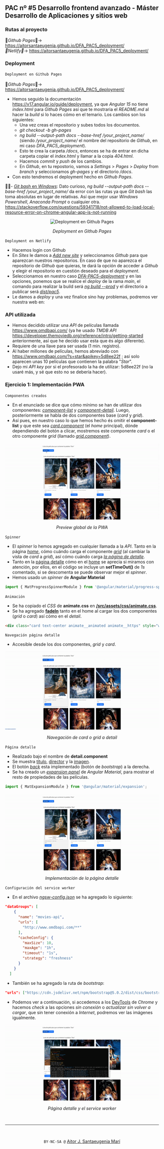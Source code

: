 ## PAC nº #5 Desarrollo frontend avanzado - Máster Desarrollo de Aplicaciones y sitios web

### Rutas al proyecto
🔗*Github Pages*🔗-> https://aitorsantaeugenia.github.io/DFA_PAC5_deployment/ <br>
*🔗Netlify🔗*-> https://aitorsantaeugenia.github.io/DFA_PAC5_deployment/

### Deployment
<code>Deployment en Github Pages</code><br><br>
🔗*Github Pages*🔗-> https://aitorsantaeugenia.github.io/DFA_PAC5_deployment/
- Hemos seguido la documentación https://v17.angular.io/guide/deployment, ya que *Angular 15* no tiene *index.html* para *Github* *Pages* así que te mostraria el *README.md* al hacer la *build* si lo haces cómo en el temario. Los cambios son los siguientes:
    - Una vez creas el repositorio y subes todos los documentos.
    - *git checkout -b gh-pages*
    - *ng build --output-path docs --base-href /your_project_name/* (siendo */your_project_name/* el nombre del repositorio de *Github*, en mi caso *DFA_PAC5_deployment*).
    - Esto te crea la carpeta */docs*, entonces se ha de entrar en dicha carpeta copiar el *index.html* y llamar a la copia *404.html*.
    - Hacemos *commit* y *push* de los cambios.
    - En *Github*, en tu repostorio, vamos a *Settings* > *Pages* > *Deploy* from *branch* y seleccionamos *gh-pages* y el directorio */docs*.
- Con esto tendremos el deployment hecho en *Github Pages*.

🚨🚨- <ins>*Git bash* en *Windows*</ins>: Dato curioso, *ng build --output-path docs --base-href /your_project_name/* da error con las rutas ya que *Git bash* las toma absolutas en lugar de relativas. Así que mejor usar *Windows Powershell*, *Anaconda Prompt* o cualquier otra. <br> https://stackoverflow.com/questions/59341718/not-allowed-to-load-local-resource-error-on-chrome-angular-app-is-not-running

<div align="center">
<img alt="Deployment en Github Pages" src="./src/assets/images/img5.gif"   />
<p><i>Deployment en Github Pages</i></p>
</div>

<code>Deployment en Netlify</code>

- Hacemos login con Github
- En *Sites* le damos a <ins>*Add new site*</ins> y seleccionamos *Github* para que aparezcan nuestros repositorios. En caso de que no aparezca el repositorio de *Github* que quieras, te dará la opción de acceder a *Github* y elegir el repositorio en cuestión deseado para el *deployment*.
- Seleccionamos en nuestro caso <ins>*DFA-PAC5-deployment*</ins> y en las opciones, ponemos que se realice el *deploy* de la rama *main*, el comando para realizar la build será <ins>*ng build --prod*</ins> y el directorio a publicar será <ins>*dist/pac5*</ins>.
- Le damos a *deploy* y una vez finalice sino hay problemas, podremos ver nuestra web en: 


### API utilizada
- Hemos decidido utilizar una *API* de películas llamada https://www.omdbapi.com/ (ya he usado *TMDB API* https://developer.themoviedb.org/reference/intro/getting-started anteriormente, así que he decido usar esta que és algo diferente).
- Requiere de una llave para ser usada (1 min. registro).
- Al haber millones de películas, hemos abreviado con https://www.omdbapi.com/?s=star&apikey=5d8ee22f ; así solo aparecen unas 10 películas que contienen la palabra "*Star*".
- Dejo mi *API key* por si el profesorado la ha de utilizar: 5d8ee22f (no la usaré más, y sé que esto no se debería hacer).

### Ejercicio 1: Implementación PWA
<code>Componentes creados</code>
- En el enunciado se dice que cómo mínimo se han de utilizar dos componentes: <ins>*component-list*</ins> y <ins>*component-detail*</ins>. Luego, posteriormente se habla de dos componentes base (*card* y *grid*).
- Así pues, en nuestro caso lo que hemos hecho és omitir el **component-list** y que este sea <ins>*card.component*</ins> (el *home* principal), dónde dependiendo del botón a clicar, mostremos este componente *card* o el otro componente *grid* (llamado <ins>*grid.component*</ins>).

<div align="center">
<img alt="Preview de la PWA" src="./src/assets/images/img1.gif"   />
<p><i>Preview global de la PWA</i></p>
</div>

<code>Spinner</code>

- El *spinner* lo hemos agregado en cualquier llamada a la *API*. Tanto en la página <ins>*home*</ins>, cómo cuándo carga el componente <ins>*grid*</ins> (al cambiar la vista de *card* a *grid*), así cómo cuándo carga <ins>*la página de detalle*</ins>.
- Tanto en la <ins>página detalle</ins> cómo en el <ins>home</ins> se aprecia si miramos con atención, por ellos, en el código se incluye un **setTimeOut()** de *1s* comentado, si se descomenta se puede observar mejor el *spinner*.
- Hemos usado un *spinner* de **Angular Material**

```ts
import { MatProgressSpinnerModule } from '@angular/material/progress-spinner';
```

<code>Animación</code>

- Se ha copiado el *CSS* de **animate.css** en <ins>**/src/assets/css/animate.css**</ins>.
- Se ha agregado <ins>**fadeIn**</ins> tanto en el home al cargar los dos componentes (*grid* o *card*) así cómo en el *detail*.

```html
<div class="card text-center animate__animated animate__https" style="width: 50%;">
```

<code>Navegación página detalle</code>
- Accesible desde los dos componentes, *grid* y *card*.

<div align="center">
<img alt="Navegación de card o grid a detail" src="./src/assets/images/img2.gif"   />
<p><i>Navegación de card o grid a detail</i></p>
</div>

<code>Página detalle</code>

- Realizado bajo el nombre de **detail.component**
- Se muestra <ins>título</ins>, <ins>director</ins> y la <ins>imagen</ins>.
- El botón <ins>*back*</ins> esta implementado (botón de *bootstrap*) a la derecha.
- Se ha creado un <ins>*expansion panel*</ins> de *Angular Material*, para mostrar el resto de propiedades de las películas.

```ts
import { MatExpansionModule } from '@angular/material/expansion';
```

<div align="center">
<img alt="Implementación de la página detalle" src="./src/assets/images/img3.gif"   />
<p><i>Implementación de la página detalle</i></p>
</div>

<code>Configuración del service worker</code>

- En el archivo <ins>*ngsw-config.json*</ins> se ha agregado lo siguiente:

```json
"dataGroups": [
    {
      "name": "movies-api",
      "urls": [
        "http://www.omdbapi.com/**"
      ],
      "cacheConfig": {
        "maxSize": 10,
        "maxAge": "1h",
        "timeout": "1s",
        "strategy": "freshness"
      }
    }
  ]
```

- También se ha agregado la ruta de *bootstrap*:

```json
"urls": ["https://cdn.jsdelivr.net/npm/bootstrap@5.0.2/dist/css/bootstrap.min.css"]
```

- Podemos ver a continuación, si accedemos a los <ins>DevTools</ins> de *Chrome* y hacemos *check* a las opciones *sin conexión* o *actualizar sin volver a cargar*, que sin tener conexión a *Internet*, podremos ver las imágenes igualmente.

<div align="center">
<img alt="Página detalle y el service worker" src="./src/assets/images/img4.gif"   />
<p><i>Página detalle y el service worker</i></p>
</div>

<br><hr><br>
<div align="center">
    <code>BY-NC-SA @</code> <a href="https://github.com/AitorSantaeugenia">Aitor J. Santaeugenia Marí</a>
</div>